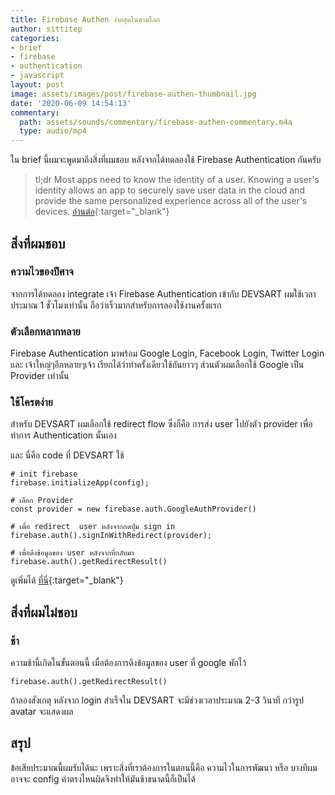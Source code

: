 ```yaml
---
title: Firebase Authen ง่ายสุดในสามโลก
author: sittitep
categories:
- brief
- firebase
- authentication
- javascript
layout: post
image: assets/images/post/firebase-authen-thumbnail.jpg
date: '2020-06-09 14:54:13'
commentary:
  path: assets/sounds/commentary/firebase-authen-commentary.m4a
  type: audio/mp4
---
```


ใน brief นี้ผมจะพูดมาถึงสิ่งที่ผมชอบ หลังจากได้ทดลองใช้ Firebase Authentication กันครับ

 > tl;dr Most apps need to know the identity of a user. Knowing a user's identity allows an app to securely save user data in the cloud and provide the same personalized experience across all of the user's devices. [อ่านต่อ](https://firebase.google.com/docs/auth){:target="_blank"}
 > 

## สิ่งที่ผมชอบ
### ความไวของปีศาจ

จากการได้ทดลอง integrate เจ้า Firebase Authentication เข้ากับ DEVSART ผมใช้เวลาประมาณ 1 ชั่วโมงเท่านั้น ถือว่าเร็วมากสำหรับการลองใช้งานครั้งแรก 

### ตัวเลือกหลากหลาย

Firebase Authentication มาพร้อม Google Login, Facebook Login, Twitter Login และ เจ้าใหญ่ๆอีกหลายๆเจ้า เรียกได้ว่าทำครั้งเดียวใช้กันยาวๆ  ส่วนตัวผมเลือกใช้ Google เป็น Provider เท่านั้น

### ใช้โครตง่าย

สำหรับ DEVSART ผมเลือกใช้ redirect flow ซึ่งก็คือ การส่ง user ไปยังตัว provider เพื่อทำการ Authentication นั้นเอง

และ นี่คือ  code ที่ DEVSART ใช้

```
# init firebase
firebase.initializeApp(config);

# เลือก Provider
const provider = new firebase.auth.GoogleAuthProvider()

# เพื่อ redirect  user หลังจากกดปุ่ม sign in
firebase.auth().signInWithRedirect(provider);

# เพื่อดึงข้อมูลของ user หลังจากที่กลับมา
firebase.auth().getRedirectResult()
```

ดูเพิ่มได้  [ที่นี่](https://github.com/sittitep/devsart/blob/master/src/assets/javascripts/controllers/authentication_button_controller.js){:target="_blank"}

## สิ่งที่ผมไม่ชอบ
### ช้า

ความช้านี้เกิดในขั้นตอนนี้ เมื่อต้องการดึงข้อมูลของ user ที่ google พักไว้

```
firebase.auth().getRedirectResult()
```

ถ้าลองสังเกตุ หลังจาก login สำเร็จใน DEVSART จะมีช่วงเวลาประมาณ 2-3 วินาที กว่ารูป avatar จะแสดงผล

## สรุป
ข้อเสียประมาณนี้ผมรับได้นะ เพราะสิ่งที่เราต้องการในตอนนี้คือ ความไวในการพัฒนา หรือ บางทีผมอาจจะ config ค่าตรงไหนผิดจึงทำให้มันช้าขนาดนี้ก็เป็นได้
